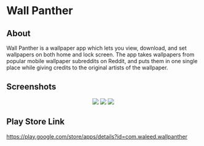 # Wall Panther

## About
Wall Panther is a wallpaper app which lets you view, download, and set wallpapers on both home and lock screen. The app takes wallpapers from popular mobile wallpaper subreddits on Reddit, and puts them in one single place while giving credits to the original artists of the wallpaper.

## Screenshots
<div style = "text-align:center;">
<img src = "https://user-images.githubusercontent.com/60568107/131874999-3ed78036-6a41-4904-8d07-7f876019f194.jpg"/>
<img src = "https://user-images.githubusercontent.com/60568107/131875002-6f6174a7-7652-48d1-b337-e4c9fcab2597.jpg"/>
<img src = "https://user-images.githubusercontent.com/60568107/131875005-c596cce5-bd98-4c3b-a8f0-088a73d099bc.jpg"/>
</div>

## Play Store Link
https://play.google.com/store/apps/details?id=com.waleed.wallpanther

